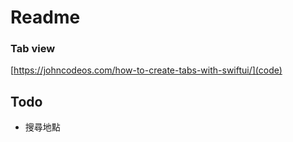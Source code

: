 #  Readme

### Tab view
[https://johncodeos.com/how-to-create-tabs-with-swiftui/](code)


## Todo
- 搜尋地點

